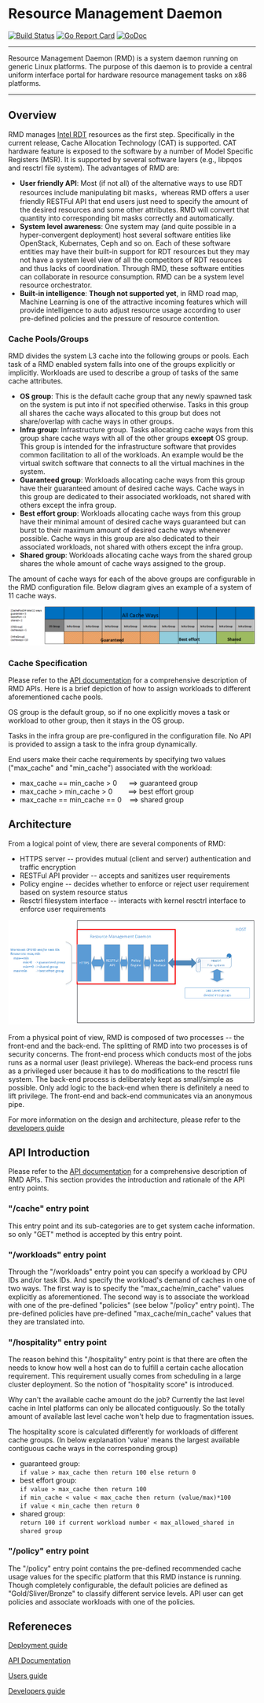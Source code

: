 
<!--
http://www.apache.org/licenses/LICENSE-2.0.txt


Copyright 2017 Intel Corporation

Licensed under the Apache License, Version 2.0 (the "License");
you may not use this file except in compliance with the License.
You may obtain a copy of the License at

    http://www.apache.org/licenses/LICENSE-2.0

Unless required by applicable law or agreed to in writing, software
distributed under the License is distributed on an "AS IS" BASIS,
WITHOUT WARRANTIES OR CONDITIONS OF ANY KIND, either express or implied.
See the License for the specific language governing permissions and
limitations under the License.
-->

# Resource Management Daemon #

[![Build Status](https://travis-ci.org/intel/rmd.svg?branch=master)](https://travis-ci.org/intel/rmd)
[![Go Report Card](https://goreportcard.com/badge/github.com/intel/rmd)](https://goreportcard.com/report/github.com/intel/rmd)
[![GoDoc](https://godoc.org/github.com/intel/rmd?status.svg)](https://godoc.org/github.com/intel/rmd)

----------

Resource Management Daemon (RMD) is a system daemon running on generic Linux platforms. The purpose of this daemon is to provide a central uniform interface portal for hardware resource management tasks on x86 platforms.

----------
## Overview ##
RMD manages [Intel RDT](https://www.intel.com/content/www/us/en/architecture-and-technology/resource-director-technology.html) resources as the first step. Specifically in the current release, Cache Allocation Technology (CAT) is supported. CAT hardware feature is exposed to the software by a number of Model Specific Registers (MSR). It is supported by several software layers (e.g., libpqos and resctrl file system). The advantages of RMD are:


* **User friendly API**: Most (if not all) of the alternative ways to use RDT resources include manipulating bit masks，whereas RMD offers a user friendly RESTFul API that end users just need to specify the amount of the desired resources and some other attributes. RMD will convert that quantity into corresponding bit masks correctly and automatically.
* **System level awareness**: One system may (and quite possible in a hyper-convergent deployment) host several software entities like OpenStack, Kubernates, Ceph and so on. Each of these software entities may have their built-in support for RDT resources but they may not have a system level view of all the competitors of RDT resources and thus lacks of coordination. Through RMD, these software entities can collaborate in resource consumption. RMD can be a system level resource orchestrator.
* **Built-in intelligence**: **Though not supported yet**, in RMD road map, Machine Learning is one of the attractive incoming features which will provide intelligence to auto adjust resource usage according to user pre-defined policies and the pressure of resource contention. 


### Cache Pools/Groups ###
RMD divides the system L3 cache into the following groups or pools. Each task of a RMD enabled system falls into one of the groups explicitly or implicitly. Workloads are used to describe a group of tasks of the same cache attributes.

* **OS group**: This is the default cache group that any newly spawned task on the system is put into if not specified otherwise. Tasks in this group all shares the cache ways allocated to this group but does not share/overlap with cache ways in other groups.
* **Infra group**: Infrastructure group. Tasks allocating cache ways from this group share cache ways with all of the other groups **except** OS group. This group is intended for the infrastructure software that provides common facilitation to all of the workloads. An example would be the virtual switch software that connects to all the virtual machines in the system.
* **Guaranteed group**: Workloads allocating cache ways from this group have their guaranteed amount of desired cache ways. Cache ways in this group are dedicated to their associated workloads, not shared with others except the infra group.
* **Best effort group**: Workloads allocating cache ways from this group have their minimal amount of desired cache ways guaranteed but can burst to their maximum amount of desired cache ways whenever possible. Cache ways in this group are also dedicated to their associated workloads, not shared with others except the infra group.
* **Shared group**: Workloads allocating cache ways from the shared group shares the whole amount of cache ways assigned to the group.

The amount of cache ways for each of the above groups are configurable in the RMD configuration file. Below diagram gives an example of a system of 11 cache ways. 

![RMD Groups](docs/pic/rmd_pools.png)

### Cache Specification ###
Please refer to the [API documentation](docs/api/v1/swagger.yaml) for a comprehensive description of RMD APIs. Here is a brief depiction of how to assign workloads to different aforementioned cache pools.

OS group is the default group, so if no one explicitly moves a task or workload to other group, then it stays in the OS group.

Tasks in the infra group are pre-configured in the configuration file. No API is provided to assign a task to the infra group dynamically.

End users make their cache requirements by specifying two values ("max\_cache" and "min\_cache") associated with the workload:

* max\_cache == min\_cache > 0 &nbsp;&nbsp;&nbsp;&nbsp; ==> guaranteed group
* max\_cache >  min\_cache > 0 &nbsp;&nbsp;&nbsp;&nbsp;&nbsp;&nbsp; ==> best effort group
* max\_cache == min\_cache == 0&nbsp;&nbsp;&nbsp; ==> shared group

## Architecture ##

From a logical point of view, there are several components of RMD:

* HTTPS server -- provides mutual (client and server) authentication and traffic encryption
* RESTFul API provider -- accepts and sanitizes user requirements 
* Policy engine -- decides whether to enforce or reject user requirement based on system resource status
* Resctrl filesystem interface -- interacts with kernel resctrl interface to enforce user requirements

![RMD logical view](docs/pic/rmd_logical_view.png)

From a physical point of view, RMD is composed of two processes -- the front-end and the back-end. The splitting of RMD into two processes is of security concerns. The front-end process which conducts most of the jobs runs as a normal user (least privilege). Whereas the back-end process runs as a privileged user because it has to do modifications to the resctrl file system. The back-end process is deliberately kept as small/simple as possible. Only add logic to the back-end when there is definitely a need to lift privilege. The front-end and back-end communicates via an anonymous pipe.

For more information on the design and architecture, please refer to the [developers guide](docs/developers_guide.md)

## API Introduction ##
Please refer to the [API documentation](docs/api/v1/swagger.yaml) for a comprehensive description of RMD APIs. This section provides the introduction and rationale of the API entry points.

### "/cache" entry point ###
This entry point and its sub-categories are to get system cache information. so only "GET" method is accepted by this entry point.

### "/workloads" entry point ###
Through the "/workloads" entry point you can specify a workload by CPU IDs and/or task IDs. And specify the workload's demand of caches in one of two ways. The first way is to specify the "max\_cache/min\_cache" values explicitly as aforementioned. The second way is to associate the workload with one of the pre-defined "policies" (see below "/policy" entry point). The pre-defined policies have pre-defined "max\_cache/min\_cache" values that they are translated into.

### "/hospitality" entry point ###
The reason behind this "/hospitality" entry point is that there are often the needs to know how well a host can do to fulfill a certain cache allocation requirement. This requirement usually comes from scheduling in a large cluster deployment. So the notion of "hospitality score" is introduced.

Why can't the available cache amount do the job? Currently the last level cache in Intel platforms can only be allocated contiguously. So the totally amount of available last level cache won't help due to fragmentation issues.

The hospitality score is calculated differently for workloads of different cache groups. (In below explanation 'value' means the largest available contiguous cache ways in the corresponding group)

* guaranteed group:<br>
  `if value > max_cache then return 100 else return 0`
* best effort group:<br>
  `if value > max_cache then return 100`<br>
  `if min_cache < value < max_cache then return (value/max)*100`<br>
  `if value < min_cache then return 0`
* shared group:<br>
  `return 100 if current workload number < max_allowed_shared in shared group`


### "/policy" entry point ###
The "/policy" entry point contains the pre-defined recommended cache usage values for the specific platform that this RMD instance is running. Though completely configurable, the default policies are defined as "Gold/Sliver/Bronze" to classify different service levels. API user can get policies and associate workloads with one of the policies.

## Refereneces ##
<!--- TODO documents  to be added -->
[Deployment guide](docs/deployment_guide.md)   

[API Documentation](docs/api/v1/swagger.yaml)

[Users guide](docs/UserGuide.md)

[Developers guide](docs/DeveloperQuickStart.md)
